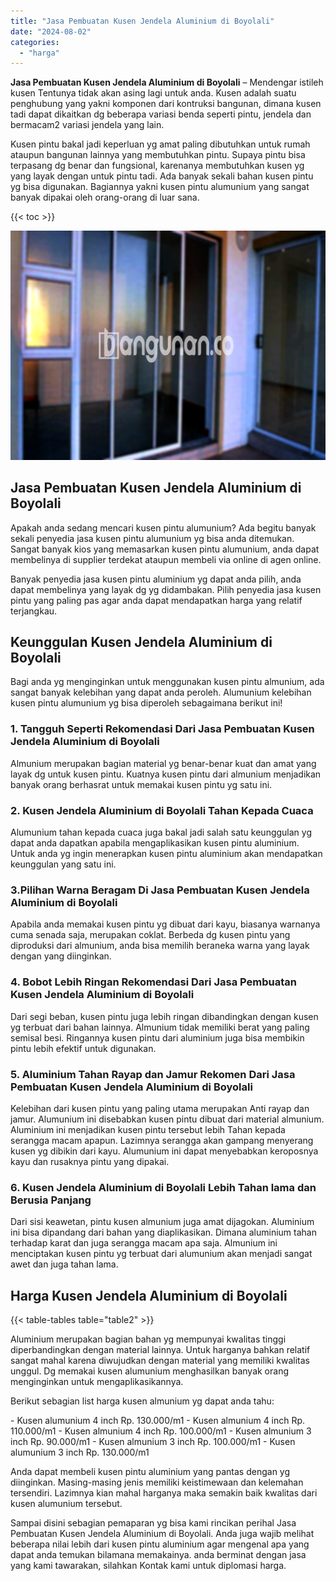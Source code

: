```yaml
---
title: "Jasa Pembuatan Kusen Jendela Aluminium di Boyolali"
date: "2024-08-02"
categories: 
  - "harga"
---
```


**Jasa Pembuatan Kusen Jendela Aluminium di Boyolali** – Mendengar istileh kusen Tentunya tidak akan asing lagi untuk anda. Kusen adalah suatu penghubung yang yakni komponen dari kontruksi bangunan, dimana kusen tadi dapat dikaitkan dg beberapa variasi benda seperti pintu, jendela dan bermacam2 variasi jendela yang lain.

Kusen pintu bakal jadi keperluan yg amat paling dibutuhkan untuk rumah ataupun bangunan lainnya yang membutuhkan pintu. Supaya pintu bisa terpasang dg benar dan fungsional, karenanya membutuhkan kusen yg yang layak dengan untuk pintu tadi. Ada banyak sekali bahan kusen pintu yg bisa digunakan. Bagiannya yakni kusen pintu alumunium yang sangat banyak dipakai oleh orang-orang di luar sana.

{{< toc >}}

![Jasa Pembuatan Kusen Jendela Aluminium di Boyolali](/images/harga-kusen-jendela-alumunium-14.png)

## Jasa Pembuatan Kusen Jendela Aluminium di Boyolali

Apakah anda sedang mencari kusen pintu alumunium? Ada begitu banyak sekali penyedia jasa kusen pintu alumunium yg bisa anda ditemukan. Sangat banyak kios yang memasarkan kusen pintu alumunium, anda dapat membelinya di supplier terdekat ataupun membeli via online di agen online.

Banyak penyedia jasa kusen pintu aluminium yg dapat anda pilih, anda dapat membelinya yang layak dg yg didambakan. Pilih penyedia jasa kusen pintu yang paling pas agar anda dapat mendapatkan harga yang relatif terjangkau.

## Keunggulan Kusen Jendela Aluminium di Boyolali

Bagi anda yg menginginkan untuk menggunakan kusen pintu almunium, ada sangat banyak kelebihan yang dapat anda peroleh. Alumunium kelebihan kusen pintu alumunium yg bisa diperoleh sebagaimana berikut ini!

### 1\. Tangguh Seperti Rekomendasi Dari Jasa Pembuatan Kusen Jendela Aluminium di Boyolali

Almunium merupakan bagian material yg benar-benar kuat dan amat yang layak dg untuk kusen pintu. Kuatnya kusen pintu dari almunium menjadikan banyak orang berhasrat untuk memakai kusen pintu yg satu ini.

### 2\. Kusen Jendela Aluminium di Boyolali Tahan Kepada Cuaca

Alumunium tahan kepada cuaca juga bakal jadi salah satu keunggulan yg dapat anda dapatkan apabila mengaplikasikan kusen pintu aluminium. Untuk anda yg ingin menerapkan kusen pintu aluminium akan mendapatkan keunggulan yang satu ini.

### 3.Pilihan Warna Beragam Di Jasa Pembuatan Kusen Jendela Aluminium di Boyolali

Apabila anda memakai kusen pintu yg dibuat dari kayu, biasanya warnanya cuma senada saja, merupakan coklat. Berbeda dg kusen pintu yang diproduksi dari almunium, anda bisa memilih beraneka warna yang layak dengan yang diinginkan.

### 4\. Bobot Lebih Ringan Rekomendasi Dari Jasa Pembuatan Kusen Jendela Aluminium di Boyolali

Dari segi beban, kusen pintu juga lebih ringan dibandingkan dengan kusen yg terbuat dari bahan lainnya. Almunium tidak memiliki berat yang paling semisal besi. Ringannya kusen pintu dari aluminium juga bisa membikin pintu lebih efektif untuk digunakan.

### 5\. Aluminium Tahan Rayap dan Jamur Rekomen Dari Jasa Pembuatan Kusen Jendela Aluminium di Boyolali

Kelebihan dari kusen pintu yang paling utama merupakan Anti rayap dan jamur. Alumunium ini disebabkan kusen pintu dibuat dari material almunium. Aluminium ini menjadikan kusen pintu tersebut lebih Tahan kepada serangga macam apapun. Lazimnya serangga akan gampang menyerang kusen yg dibikin dari kayu. Alumunium ini dapat menyebabkan keroposnya kayu dan rusaknya pintu yang dipakai.

### 6\. Kusen Jendela Aluminium di Boyolali Lebih Tahan lama dan Berusia Panjang

Dari sisi keawetan, pintu kusen almunium juga amat dijagokan. Aluminium ini bisa dipandang dari bahan yang diaplikasikan. Dimana aluminium tahan terhadap karat dan juga serangga macam apa saja. Almunium ini menciptakan kusen pintu yg terbuat dari alumunium akan menjadi sangat awet dan juga tahan lama.

## Harga Kusen Jendela Aluminium di Boyolali

{{< table-tables table="table2" >}}

Aluminium merupakan bagian bahan yg mempunyai kwalitas tinggi diperbandingkan dengan material lainnya. Untuk harganya bahkan relatif sangat mahal karena diwujudkan dengan material yang memiliki kwalitas unggul. Dg memakai kusen alumunium menghasilkan banyak orang menginginkan untuk mengaplikasikannya.

Berikut sebagian list harga kusen almunium yg dapat anda tahu:

\- Kusen alumunium 4 inch Rp. 130.000/m1 - Kusen almunium 4 inch Rp. 110.000/m1 - Kusen almunium 4 inch Rp. 100.000/m1 - Kusen almunium 3 inch Rp. 90.000/m1 - Kusen almunium 3 inch Rp. 100.000/m1 - Kusen alumunium 3 inch Rp. 130.000/m1

Anda dapat membeli kusen pintu aluminium yang pantas dengan yg diinginkan. Masing-masing jenis memiliki keistimewaan dan kelemahan tersendiri. Lazimnya kian mahal harganya maka semakin baik kwalitas dari kusen alumunium tersebut.

Sampai disini sebagian pemaparan yg bisa kami rincikan perihal Jasa Pembuatan Kusen Jendela Aluminium di Boyolali. Anda juga wajib melihat beberapa nilai lebih dari kusen pintu aluminium agar mengenal apa yang dapat anda temukan bilamana memakainya. anda berminat dengan jasa yang kami tawarakan, silahkan Kontak kami untuk diplomasi harga.
